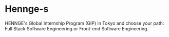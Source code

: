 # Hennge-s
HENNGE's Global Internship Program (GIP) in Tokyo and choose your path: Full Stack Software Engineering or Front-end Software Engineering.
